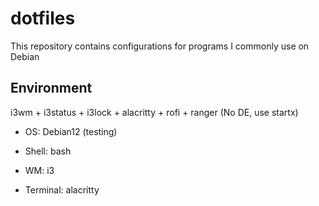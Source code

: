 # dotfiles

This repository contains configurations for programs I commonly use on Debian

## Environment

i3wm + i3status + i3lock + alacritty + rofi + ranger (No DE, use startx)

- OS: Debian12 (testing)

- Shell: bash

- WM: i3

- Terminal: alacritty
